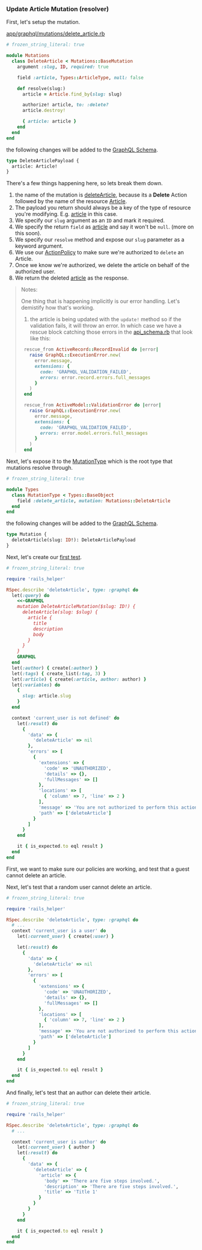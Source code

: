 ### Update Article Mutation (resolver)

First, let's setup the mutation.

[app/graphql/mutations/delete_article.rb][delete_article.rb]

```rb
# frozen_string_literal: true

module Mutations
  class DeleteArticle < Mutations::BaseMutation
    argument :slug, ID, required: true

    field :article, Types::ArticleType, null: false

    def resolve(slug:)
      article = Article.find_by(slug: slug)

      authorize! article, to: :delete?
      article.destroy!

      { article: article }
    end
  end
end
```

the following changes will be added to the [GraphQL Schema][schema.graphql].

```graphql
type DeleteArticlePayload {
  article: Article!
}
```

There's a few things happening here, so lets break them down.

1. the name of the mutation is [deleteArticle][delete_article.rb], because its a **Delete** Action followed by the name of the resource [Article][article.rb].
2. The payload you return should always be a key of the type of resource you're modifying. E.g. [article][article_type.rb] in this case.
3. We specify our `slug` argument as an `ID` and mark it required.
4. We specify the return `field` as [article][article_type.rb] and say it won't be `null`. (more on this soon).
5. We specify our `resolve` method and expose our `slug` parameter as a keyword argument.
6. We use our [ActionPolicy][article_policy.rb] to make sure we're authorized to `delete` an Article.
7. Once we know we're authorized, we delete the article on behalf of the authorized user.
8. We return the deleted [article][article_type.rb] as the response.

> Notes:
>
> One thing that is happening implicitly is our error handling. Let's demistify how that's working.
>
> 1. the article is being updated with the `update!` method so if the validation fails, it will throw an error. In which case we have a rescue block catching those errors in the [api_schema.rb][api_schema.rb] that look like this:
>
> ```rb
>  rescue_from ActiveRecord::RecordInvalid do |error|
>    raise GraphQL::ExecutionError.new(
>      error.message,
>      extensions: {
>        code: 'GRAPHQL_VALIDATION_FAILED',
>        errors: error.record.errors.full_messages
>      }
>    )
>  end
>
>  rescue_from ActiveModel::ValidationError do |error|
>    raise GraphQL::ExecutionError.new(
>      error.message,
>      extensions: {
>        code: 'GRAPHQL_VALIDATION_FAILED',
>        errors: error.model.errors.full_messages
>      }
>    )
>  end
> ```

Next, let's expose it to the [MutationType][mutation_type.rb] which is the root type that mutations resolve through.

```rb
# frozen_string_literal: true

module Types
  class MutationType < Types::BaseObject
    field :delete_article, mutation: Mutations::DeleteArticle
  end
end
```

the following changes will be added to the [GraphQL Schema][schema.graphql].

```graphql
type Mutation {
  deleteArticle(slug: ID!): DeleteArticlePayload
}
```

Next, let's create our [first test][delete_article_spec.rb].

```rb
# frozen_string_literal: true

require 'rails_helper'

RSpec.describe 'deleteArticle', type: :graphql do
  let(:query) do
    <<-GRAPHQL
    mutation DeleteArticleMutation($slug: ID!) {
      deleteArticle(slug: $slug) {
        article {
          title
          description
          body
        }
      }
    }
    GRAPHQL
  end
  let(:author) { create(:author) }
  let(:tags) { create_list(:tag, 3) }
  let(:article) { create(:article, author: author) }
  let(:variables) do
    {
      slug: article.slug
    }
  end

  context 'current_user is not defined' do
    let(:result) do
      {
        'data' => {
          'deleteArticle' => nil
        },
        'errors' => [
          {
            'extensions' => {
              'code' => 'UNAUTHORIZED',
              'details' => {},
              'fullMessages' => []
            },
            'locations' => [
              { 'column' => 7, 'line' => 2 }
            ],
            'message' => 'You are not authorized to perform this action',
            'path' => ['deleteArticle']
          }
        ]
      }
    end

    it { is_expected.to eql result }
  end
end
```

First, we want to make sure our policies are working, and test that a guest cannot delete an article.

Next, let's test that a random user cannot delete an article.

```rb
# frozen_string_literal: true

require 'rails_helper'

RSpec.describe 'deleteArticle', type: :graphql do
  # ...
  context 'current_user is a user' do
    let(:current_user) { create(:user) }

    let(:result) do
      {
        'data' => {
          'deleteArticle' => nil
        },
        'errors' => [
          {
            'extensions' => {
              'code' => 'UNAUTHORIZED',
              'details' => {},
              'fullMessages' => []
            },
            'locations' => [
              { 'column' => 7, 'line' => 2 }
            ],
            'message' => 'You are not authorized to perform this action',
            'path' => ['deleteArticle']
          }
        ]
      }
    end

    it { is_expected.to eql result }
  end
end
```

And finally, let's test that an author can delete their article.

```rb
# frozen_string_literal: true

require 'rails_helper'

RSpec.describe 'deleteArticle', type: :graphql do
  # ...

  context 'current_user is author' do
    let(:current_user) { author }
    let(:result) do
      {
        'data' => {
          'deleteArticle' => {
            'article' => {
              'body' => 'There are five steps involved.',
              'description' => 'There are five steps involved.',
              'title' => 'Title 1'
            }
          }
        }
      }
    end

    it { is_expected.to eql result }
  end
end
```

[activesupport::timehelpers]: https://api.rubyonrails.org/v5.2.4.1/classes/ActiveSupport/Testing/TimeHelpers.html
[api_schema.rb]: ../../../app/graphql/api_schema.rb
[article_by_slug_spec.rb]: ../../../spec/graphql/article_by_slug_spec.rb
[article_policy.rb]: ../../../app/policies/article_policy.rb
[article_type.rb]: ../../../app/graphql/types/article_type.rb
[article.rb]: ../../../app/models/article.rb
[create_article_spec.rb]: ../../../spec/graphql/create_article_spec.rb
[create_article.rb]: ../../../app/graphql/mutations/create_article.rb
[delete_article_spec.rb]: ../../../spec/graphql/delete_article_spec.rb
[delete_article.rb]: ../../../app/graphql/mutations/delete_article.rb
[mutation_type.rb]: ../../../app/graphql/types/mutation_type.rb
[query_type.rb]: ../../../app/graphql/types/query_type.rb
[schema.graphql]: ../../../schema.graphql
[update_article.rb]: ../../../app/graphql/mutations/update_article.rb
